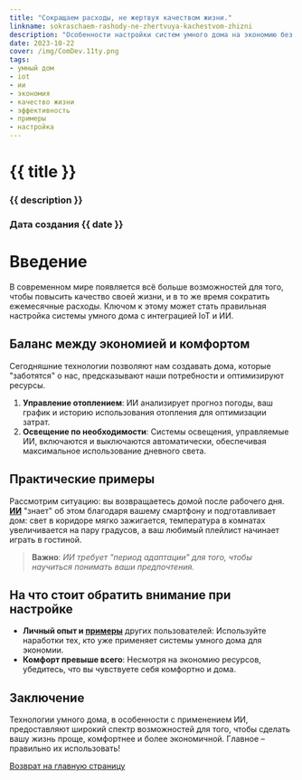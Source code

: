 ```yaml
---
title: "Сокращаем расходы, не жертвуя качеством жизни."
linkname: sokraschaem-rashody-ne-zhertvuya-kachestvom-zhizni
description: "Особенности настройки систем умного дома на экономию без потери комфорта с помощью ИИ."
date: 2023-10-22
cover: /img/ComDev.11ty.png
tags:
- умный дом
- iot
- ии
- экономия
- качество жизни
- эффективность
- примеры
- настройка
---
```


# {{ title }}
### {{ description }}
### Дата создания {{ date }}

# Введение

В современном мире появляется всё больше возможностей для того, чтобы повысить качество своей жизни, и в то же время сократить ежемесячные расходы. Ключом к этому может стать правильная настройка системы умного дома с интеграцией IoT и ИИ.

## Баланс между экономией и комфортом

Сегодняшние технологии позволяют нам создавать дома, которые "заботятся" о нас, предсказывают наши потребности и оптимизируют ресурсы.

1. **Управление отоплением**: ИИ анализирует прогноз погоды, ваш график и историю использования отопления для оптимизации затрат.
1. **Освещение по необходимости**: Системы освещения, управляемые ИИ, включаются и выключаются автоматически, обеспечивая максимальное использование дневного света.

## Практические примеры

Рассмотрим ситуацию: вы возвращаетесь домой после рабочего дня. **[ИИ](/)** "знает" об этом благодаря вашему смартфону и подготавливает дом: свет в коридоре мягко зажигается, температура в комнатах увеличивается на пару градусов, а ваш любимый плейлист начинает играть в гостиной.

> **Важно**: *ИИ требует "период адаптации" для того, чтобы научиться понимать ваши предпочтения.*

## На что стоит обратить внимание при настройке

- **Личный опыт и [примеры](/)** других пользователей: Используйте наработки тех, кто уже применяет системы умного дома для экономии.
- **Комфорт превыше всего**: Несмотря на экономию ресурсов, убедитесь, что вы чувствуете себя комфортно и дома.

## Заключение

Технологии умного дома, в особенности с применением ИИ, предоставляют широкий спектр возможностей для того, чтобы сделать вашу жизнь проще, комфортнее и более экономичной. Главное – правильно их использовать!

[Возврат на главную страницу](/)